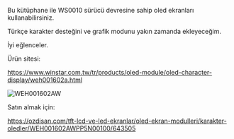 Bu kütüphane ile WS0010 sürücü devresine sahip oled ekranları kullanabilirsiniz.

Türkçe karakter desteğini ve grafik modunu yakın zamanda ekleyeceğim.

İyi eğlenceler.

Ürün sitesi:

https://www.winstar.com.tw/tr/products/oled-module/oled-character-display/weh001602a.html

![WEH001602AW](https://github.com/anlgncr/WS0010/assets/13089698/2e1dabb6-55f4-4c96-a082-106e43717c5b)

Satın almak için:

https://ozdisan.com/tft-lcd-ve-led-ekranlar/oled-ekran-modulleri/karakter-oledler/WEH001602AWPP5N00100/643505
